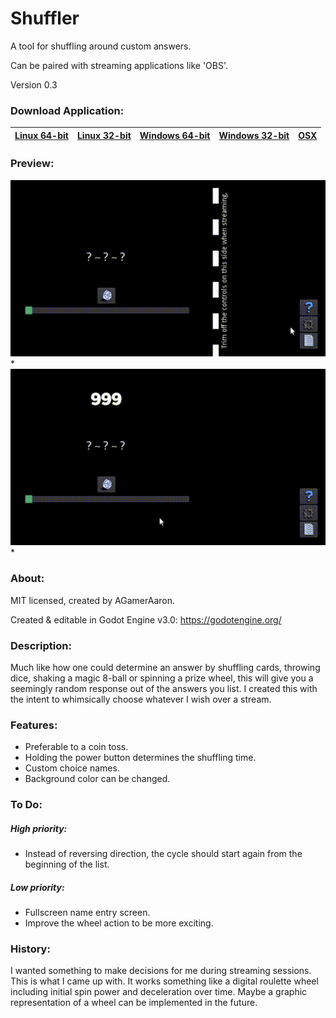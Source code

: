 # Shuffler
A tool for shuffling around custom answers.

Can be paired with streaming applications like 'OBS'.

Version 0.3

### Download Application:

|[Linux 64-bit](https://github.com/agameraaron/shuffler/releases/download/v0.3/shuffler_0_3_linux64.7z)|[Linux 32-bit](https://github.com/agameraaron/shuffler/releases/download/v0.3/shuffler_0_3_linux32_0_3.7z)|[Windows 64-bit](https://github.com/agameraaron/shuffler/releases/download/v0.3/shuffler_0_3_windows64_0_3.zip)|[Windows 32-bit](https://github.com/agameraaron/shuffler/releases/download/v0.3/shuffler_0_3_windows32.zip)|[OSX](https://github.com/agameraaron/shuffler/releases/download/v0.3/shuffler_0_3_mac.zip)|
|:---:|:---:|:---:|:---:|:---:|

### Preview:

![alt text](https://raw.githubusercontent.com/agameraaron/shuffler/master/demo1.gif)*
![alt text](https://raw.githubusercontent.com/agameraaron/shuffler/master/demo2.gif)*

### About:
MIT licensed, created by AGamerAaron.

Created & editable in Godot Engine v3.0: https://godotengine.org/

### Description:
Much like how one could determine an answer by shuffling cards, throwing dice, shaking a magic 8-ball or spinning a prize wheel, this will give you a seemingly random response out of the answers you list. I created this with the intent to whimsically choose whatever I wish over a stream.

### Features:
- Preferable to a coin toss.
- Holding the power button determines the shuffling time.
- Custom choice names.
- Background color can be changed.

### To Do:

##### High priority:
- Instead of reversing direction, the cycle should start again from the beginning of the list.

##### Low priority:
- Fullscreen name entry screen.
- Improve the wheel action to be more exciting.

### History:
I wanted something to make decisions for me during streaming sessions. This is what I came up with. It works something like a digital roulette wheel including initial spin power and deceleration over time. Maybe a graphic representation of a wheel can be implemented in the future.
